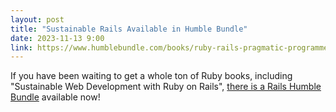 ```yaml
---
layout: post
title: "Sustainable Rails Available in Humble Bundle"
date: 2023-11-13 9:00
link: https://www.humblebundle.com/books/ruby-rails-pragmatic-programmer-books?hmb_source=humble_home&hmb_medium=product_tile&hmb_campaign=mosaic_section_3_layout_index_4_layout_type_threes_tile_index_1_c_rubyrailspragmaticprogrammer_bookbundle
---
```


If you have been waiting to get a whole ton of Ruby books, including "Sustainable Web Development with Ruby on Rails", 
[there is a Rails Humble Bundle][link] available now!


[link]: https://www.humblebundle.com/books/ruby-rails-pragmatic-programmer-books?hmb_source=humble_home&hmb_medium=product_tile&hmb_campaign=mosaic_section_3_layout_index_4_layout_type_threes_tile_index_1_c_rubyrailspragmaticprogrammer_bookbundle
